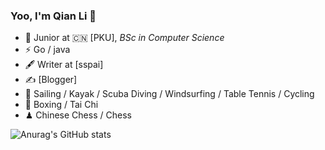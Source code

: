 ### Yoo, I'm Qian Li 👋


- 🍻 Junior at 🇨🇳 [PKU], _BSc in Computer Science_
- ⚡ Go / java
- 🖋 Writer at [sspai]
- ✍️ [Blogger]
- 🏃 Sailing / Kayak / Scuba Diving / Windsurfing / Table Tennis / Cycling
- 🥋 Boxing / Tai Chi
- ♟ Chinese Chess / Chess 



![Anurag's GitHub stats](https://github-readme-stats.vercel.app/api?username=liqianbro&show_icons=true&theme=merko)
